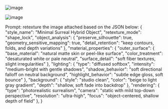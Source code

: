 
![image](https://github.com/user-attachments/assets/b72591ca-aba1-4bd5-a0dd-3045a1c6c527)

![image](https://github.com/user-attachments/assets/d6fb57e8-807c-492d-ad41-40414575da3c)

Prompt: retexture the image attached based on the JSON below:
{
  "style_name": "Minimal Surreal Hybrid Object",
  "retexture_mode": "shape_lock",
  "object_analysis": {
    "preserve_silhouette": true,
    "geometry_sensitive_mapping": true,
    "detail_retention": "keep contours, folds, and depth variations"
  },
  "material_properties": {
    "outer_surface": {
      "base_material": "natural matte skin or peel-like surface",
      "color_treatment": "desaturated white or pale neutral",
      "surface_detail": "soft fiber textures, slight irregularities"
  },
  "lighting": {
    "type": "diffused softbox",
    "intensity": "medium-bright with gentle shadows",
    "shadow_behavior": "soft directional falloff on neutral background",
    "highlight_behavior": "subtle edge gloss, soft bounce"
  },
  "background": {
    "style": "studio clean",
    "color": "beige to light gray gradient",
    "depth": "shallow, soft fade into backdrop"
  },
  "rendering": {
    "type": "photorealistic surrealism",
    "camera": "static with mild top-down perspective",
    "resolution": "ultra-high",
    "focus": "object-centered, shallow depth of field"
  },
}
